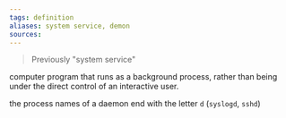 ```yaml
---
tags: definition
aliases: system service, demon
sources: 
---
```


> Previously "system service"

computer program that runs as a background process, rather than being under the direct control of an interactive user.

the process names of a daemon end with the letter `d` (`syslogd`, `sshd`)
